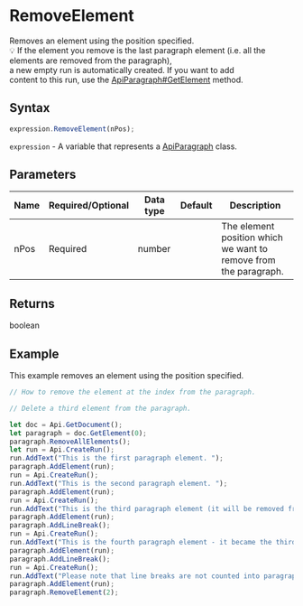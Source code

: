 # RemoveElement

Removes an element using the position specified.\
💡 If the element you remove is the last paragraph element (i.e. all the elements are removed from the paragraph),\
a new empty run is automatically created. If you want to add\
content to this run, use the [ApiParagraph#GetElement](../../ApiParagraph/Methods/GetElement.md) method.

## Syntax

```javascript
expression.RemoveElement(nPos);
```

`expression` - A variable that represents a [ApiParagraph](../ApiParagraph.md) class.

## Parameters

| **Name** | **Required/Optional** | **Data type** | **Default** | **Description** |
| ------------- | ------------- | ------------- | ------------- | ------------- |
| nPos | Required | number |  | The element position which we want to remove from the paragraph. |

## Returns

boolean

## Example

This example removes an element using the position specified.

```javascript editor-docx
// How to remove the element at the index from the paragraph.

// Delete a third element from the paragraph.

let doc = Api.GetDocument();
let paragraph = doc.GetElement(0);
paragraph.RemoveAllElements();
let run = Api.CreateRun();
run.AddText("This is the first paragraph element. ");
paragraph.AddElement(run);
run = Api.CreateRun();
run.AddText("This is the second paragraph element. ");
paragraph.AddElement(run);
run = Api.CreateRun();
run.AddText("This is the third paragraph element (it will be removed from the paragraph and we will not see it). ");
paragraph.AddElement(run);
paragraph.AddLineBreak();
run = Api.CreateRun();
run.AddText("This is the fourth paragraph element - it became the third, because we removed the previous run from the paragraph. ");
paragraph.AddElement(run);
paragraph.AddLineBreak();
run = Api.CreateRun();
run.AddText("Please note that line breaks are not counted into paragraph elements!");
paragraph.AddElement(run);
paragraph.RemoveElement(2);
```
